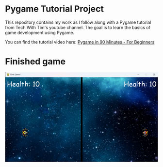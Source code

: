 # Pygame Tutorial Project

This repository contains my work as I follow along with a Pygame tutorial from Tech With Tim's youtube channel. The goal is to learn the basics of game development using Pygame.

You can find the tutorial video here: [Pygame in 90 Minutes - For Beginners](https://www.youtube.com/watch?v=jO6qQDNa2UY)

# Finished game
![Finished game](images/finished_game.png)